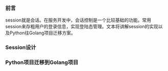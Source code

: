 ### 前言
session就是会话。在服务开发中，会话控制是一个比较基础的功能。常用session来存粗用户的登录信息，实现登陆态管理。文本将讲解session的实现以及Python往Golang项目迁移方案。

### Session设计





### Python项目迁移到Golang项目

